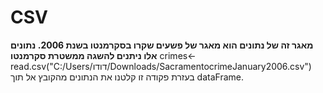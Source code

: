 # CSV

**מאגר זה של נתונים הוא מאגר של פשעים שקרו בסקרמנטו בשנת 2006. נתונים אלו ניתנים להשגה ממשטרת סקרמנטו**
crimes<-read.csv("C:/Users/דודו/Downloads/SacramentocrimeJanuary2006.csv")
בעזרת פקודה זו קלטנו את הנתונים מהקובץ אל תוך dataFrame.
